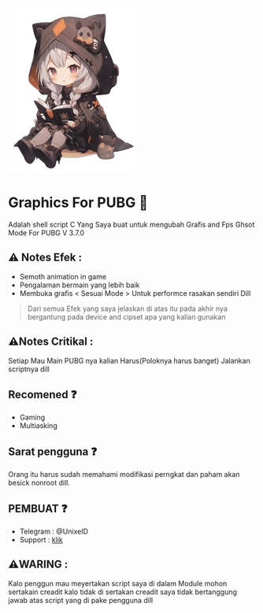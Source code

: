 ![prop text](/pidof/img/IFS.png)

# Graphics For PUBG 🍃
Adalah shell script C Yang Saya buat untuk mengubah
Grafis and Fps Ghsot Mode For PUBG V 3.7.0

## ⚠️ Notes Efek :
- Semoth animation in game 
- Pengalaman bermain yang lebih baik
- Membuka grafis < Sesuai Mode >
Untuk performce rasakan sendiri 
Dill
> Dari semua Efek yang saya jelaskan di atas itu pada akhir nya bergantung pada device and cipset apa yang kalian gunakan


## ⚠️Notes Critikal :
Setiap Mau Main PUBG nya kalian Harus(Poloknya harus banget) Jalankan scriptnya dill

## Recomened ❓️
- Gaming
- Multiasking

## Sarat pengguna ❓️
Orang itu harus sudah memahami modifikasi 
perngkat dan paham akan besick nonroot dill.

## PEMBUAT ❓️
- Telegram : @UnixeID
- Support    : [klik](https://t.me/Yeye_PID)

 ## ⚠️WARING :
 Kalo penggun mau meyertakan script saya di dalam
 Module mohon sertakain creadit kalo tidak di sertakan
 creadit saya tidak bertanggung jawab atas
 script yang di pake pengguna dill
